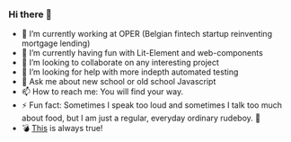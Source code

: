 ### Hi there 👋

<!--
**zoltanradics/zoltanradics** is a ✨ _special_ ✨ repository because its `README.md` (this file) appears on your GitHub profile.

Here are some ideas to get you started:

- 🔭 I’m currently working on ...
- 🌱 I’m currently learning ...
- 👯 I’m looking to collaborate on ...
- 🤔 I’m looking for help with ...
- 💬 Ask me about ...
- 📫 How to reach me: ...
- 😄 Pronouns: ...
- ⚡ Fun fact: ...
-->

- 🔭 I’m currently working at OPER (Belgian fintech startup reinventing mortgage lending)
- 🌱 I’m currently having fun with Lit-Element and web-components
- 👯 I’m looking to collaborate on any interesting project
- 🤔 I’m looking for help with more indepth automated testing
- 💬 Ask me about new school or old school Javascript
- 📫 How to reach me: You will find your way.
- ⚡ Fun fact: Sometimes I speak too loud and sometimes I talk too much about food, but I am just a regular, everyday ordinary rudeboy. 🤠
- 💣 [This](https://github.com/zoltanradics/zoltanradics/blob/main/who-caused-this-big.jpg?raw=true) is always true!
